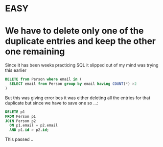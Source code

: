 # EASY 

# We have to delete only one of the duplicate entries and keep the other one remaining 

Since it has been weeks practicing SQL it slipped out of my mind was trying this earlier
```SQL
DELETE from Person where email in (
  SELECT email from Person group by email having COUNT(*) >2
)
```

But this was giving error bcs it was either deleting all the entries for that duplicate but since we have to save one so ...:
```SQL
DELETE p1
FROM Person p1
JOIN Person p2
  ON p1.email = p2.email
  AND p1.id > p2.id;
```

This passed .. 
